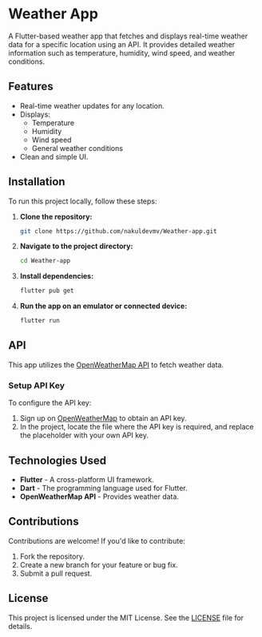 
# Weather App

A Flutter-based weather app that fetches and displays real-time weather data for a specific location using an API. It provides detailed weather information such as temperature, humidity, wind speed, and weather conditions.

## Features

- Real-time weather updates for any location.
- Displays:
  - Temperature
  - Humidity
  - Wind speed
  - General weather conditions
- Clean and simple UI.

<!-- Screenshots-->

<!-- Add screenshots here if available -->

## Installation

To run this project locally, follow these steps:

1. **Clone the repository:**
   ```bash
   git clone https://github.com/nakuldevmv/Weather-app.git
   ```

2. **Navigate to the project directory:**
   ```bash
   cd Weather-app
   ```

3. **Install dependencies:**
   ```bash
   flutter pub get
   ```

4. **Run the app on an emulator or connected device:**
   ```bash
   flutter run
   ```

## API

This app utilizes the [OpenWeatherMap API](https://openweathermap.org/) to fetch weather data.

### Setup API Key

To configure the API key:

1. Sign up on [OpenWeatherMap](https://openweathermap.org/) to obtain an API key.
2. In the project, locate the file where the API key is required, and replace the placeholder with your own API key.

## Technologies Used

- **Flutter** - A cross-platform UI framework.
- **Dart** - The programming language used for Flutter.
- **OpenWeatherMap API** - Provides weather data.

## Contributions

Contributions are welcome! If you'd like to contribute:

1. Fork the repository.
2. Create a new branch for your feature or bug fix.
3. Submit a pull request.

## License

This project is licensed under the MIT License. See the [LICENSE](LICENSE) file for details.
